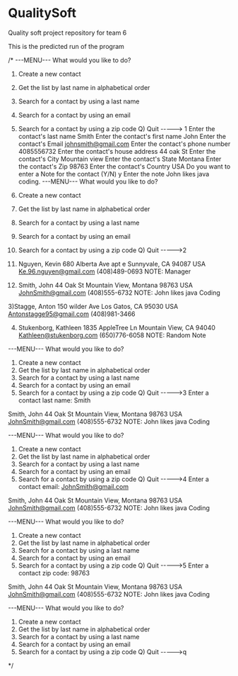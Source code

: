 QualitySoft
===========

Quality soft project repository for team 6

This is the predicted run of the program

/*
---MENU---
What would you like to do?
1) Create a new contact 
2) Get the list by last name in alphabetical order
3) Search for a contact by using a last name
4) Search for a contact by using an email
5) Search for a contact by using a zip code
Q) Quit
-----> 1
Enter the contact's last name
Smith
Enter the contact's first name
John
Enter the contact's Email
johnsmith@gmail.com
Enter the contact's phone number
4085556732
Enter the contact's house address
44 oak St
Enter the contact's City
Mountain view
Enter the contact's State
Montana
Enter the contact's Zip
98763
Enter the contact's Country
USA
Do you want to enter a Note for the contact (Y/N)
y
Enter the note
John likes java coding.
---MENU---
What would you like to do?
1) Create a new contact 
2) Get the list by last name in alphabetical order
3) Search for a contact by using a last name
4) Search for a contact by using an email
5) Search for a contact by using a zip code
Q) Quit
----->2
1) Nguyen, Kevin 
680 Alberta Ave apt e
Sunnyvale, CA 94087 USA
Ke.96.nguyen@gmail.com
(408)489-0693
NOTE: Manager

2) Smith, John
44 Oak St 
Mountain View, Montana 98763 USA
JohnSmith@gmail.com
(408)555-6732
NOTE: John likes java Coding

3)Stagge, Anton
150 wilder Ave 
Los Gatos, CA 95030 USA
Antonstagge95@gmail.com
(408)981-3466

4) Stukenborg, Kathleen
1835 AppleTree Ln
Mountain View, CA 94040
Kathleen@stukenborg.com
(650)776-6058
NOTE: Random Note

---MENU---
What would you like to do?
1) Create a new contact 
2) Get the list by last name in alphabetical order
3) Search for a contact by using a last name
4) Search for a contact by using an email
5) Search for a contact by using a zip code
Q) Quit
----->3
Enter a contact last name: Smith

Smith, John
44 Oak St 
Mountain View, Montana 98763 USA
JohnSmith@gmail.com
(408)555-6732
NOTE: John likes java Coding

---MENU---
What would you like to do?
1) Create a new contact 
2) Get the list by last name in alphabetical order
3) Search for a contact by using a last name
4) Search for a contact by using an email
5) Search for a contact by using a zip code
Q) Quit
----->4
Enter a contact email: JohnSmith@gmail.com

Smith, John
44 Oak St 
Mountain View, Montana 98763 USA
JohnSmith@gmail.com
(408)555-6732
NOTE: John likes java Coding

---MENU---
What would you like to do?
1) Create a new contact 
2) Get the list by last name in alphabetical order
3) Search for a contact by using a last name
4) Search for a contact by using an email
5) Search for a contact by using a zip code
Q) Quit
----->5
Enter a contact zip code: 98763

Smith, John
44 Oak St 
Mountain View, Montana 98763 USA
JohnSmith@gmail.com
(408)555-6732
NOTE: John likes java Coding

---MENU---
What would you like to do?
1) Create a new contact 
2) Get the list by last name in alphabetical order
3) Search for a contact by using a last name
4) Search for a contact by using an email
5) Search for a contact by using a zip code
Q) Quit
----->q

*/
